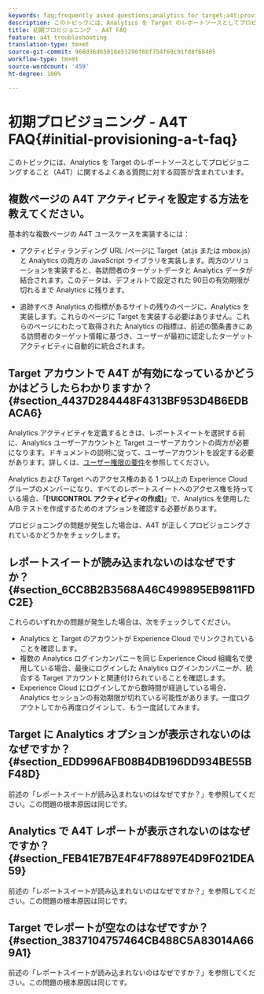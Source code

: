 ```yaml
---
keywords: faq;frequently asked questions;analytics for target;a4t;provisioning;provisioning;adobe Experience Cloud
description: このトピックには、Analytics を Target のレポートソースとしてプロビジョニングすること（A4T）に関するよくある質問に対する回答が含まれています。
title: 初期プロビジョニング - A4T FAQ
feature: a4t troubleshooting
translation-type: tm+mt
source-git-commit: 968d36d65016e51290f6bf754f69c91fd8f68405
workflow-type: tm+mt
source-wordcount: '459'
ht-degree: 100%

---
```



# 初期プロビジョニング - A4T FAQ{#initial-provisioning-a-t-faq}

このトピックには、Analytics を Target のレポートソースとしてプロビジョニングすること（A4T）に関するよくある質問に対する回答が含まれています。

## 複数ページの A4T アクティビティを設定する方法を教えてください。

基本的な複数ページの A4T ユースケースを実装するには：

* アクティビティランディング URL /ページに Target（at.js または mbox.js）と Analytics の両方の JavaScript ライブラリを実装します。両方のソリューションを実装すると、各訪問者のターゲットデータと Analytics データが結合されます。このデータは、デフォルトで設定された 90日の有効期限が切れるまで Analytics に残ります。

* 追跡すべき Analytics の指標があるサイトの残りのページに、Analytics を実装します。これらのページに Target を実装する必要はありません。これらのページにわたって取得された Analytics の指標は、前述の箇条書きにある訪問者のターゲット情報に基づき、ユーザーが最初に認定したターゲットアクティビティに自動的に統合されます。

## Target アカウントで A4T が有効になっているかどうかはどうしたらわかりますか？{#section_4437D284448F4313BF953D4B6EDBACA6}

Analytics アクティビティを定義するときは、レポートスイートを選択する前に、Analytics ユーザーアカウントと Target ユーザーアカウントの両方が必要になります。ドキュメントの説明に従って、ユーザーアカウントを設定する必要があります。詳しくは、[ユーザー権限の要件](/help/c-integrating-target-with-mac/a4t/account-reqs.md#concept_4BC06CAB00BF46FF9362AFE98656B083)を参照してください。

Analytics および Target へのアクセス権のある 1 つ以上の Experience Cloud グループのメンバーになり、すべてのレポートスイートへのアクセス権を持っている場合、「**[!UICONTROL アクティビティの作成]**」で、Analytics を使用した A/B テストを作成するためのオプションを確認する必要があります。

プロビジョニングの問題が発生した場合は、A4T が正しくプロビジョニングされているかどうかをチェックします。

## レポートスイートが読み込まれないのはなぜですか？ {#section_6CC8B2B3568A46C499895EB9811FDC2E}

これらのいずれかの問題が発生した場合は、次をチェックしてください。

* Analytics と Target のアカウントが Experience Cloud でリンクされていることを確認します。
* 複数の Analytics ログインカンパニーを同じ Experience Cloud 組織名で使用している場合、最後にログインした Analytics ログインカンパニーが、統合する Target アカウントと関連付けられていることを確認します。
* Experience Cloud にログインしてから数時間が経過している場合、Analytics セッションの有効期限が切れている可能性があります。一度ログアウトしてから再度ログインして、もう一度試してみます。

## Target に Analytics オプションが表示されないのはなぜですか？  {#section_EDD996AFB08B4DB196DD934BE55BF48D}

前述の「レポートスイートが読み込まれないのはなぜですか？」を参照してください。この問題の根本原因は同じです。

## Analytics で A4T レポートが表示されないのはなぜですか？  {#section_FEB41E7B7E4F4F78897E4D9F021DEA59}

前述の「レポートスイートが読み込まれないのはなぜですか？」を参照してください。この問題の根本原因は同じです。

## Target でレポートが空なのはなぜですか？  {#section_3837104757464CB488C5A83014A669A1}

前述の「レポートスイートが読み込まれないのはなぜですか？」を参照してください。この問題の根本原因は同じです。

